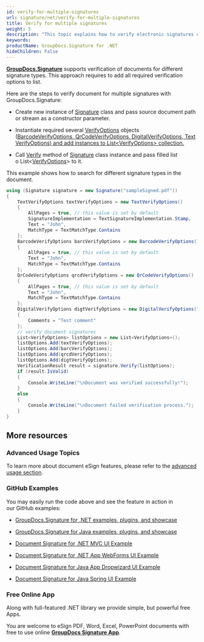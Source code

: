 ```yaml
---
id: verify-for-multiple-signatures
url: signature/net/verify-for-multiple-signatures
title: Verify for multiple signatures
weight: 5
description: "This topic explains how to verify electronic signatures of various types with GroupDocs.Signature API."
keywords: 
productName: GroupDocs.Signature for .NET
hideChildren: False
---
```

[**GroupDocs.Signature**](https://products.groupdocs.com/signature/net) supports verification of documents for different signature types. This approach requires to add all required verification options to list.

Here are the steps to verify document for multiple signatures with GroupDocs.Signature:

*   Create new instance of [Signature](https://apireference.groupdocs.com/net/signature/groupdocs.signature/signature) class and pass source document path or stream as a constructor parameter.
    
*   Instantiate required several [VerifyOptions](https://apireference.groupdocs.com/net/signature/groupdocs.signature.options/verifyoptions) objects ([BarcodeVerifyOptions](https://apireference.groupdocs.com/net/signature/groupdocs.signature.options/barcodeverifyoptions)[, ](https://apireference.groupdocs.com/net/signature/groupdocs.signature.options/barcodesearchoptions)[QrCodeVerifyOptions](https://apireference.groupdocs.com/net/signature/groupdocs.signature.options/qrcodeverifyoptions)[, ](https://apireference.groupdocs.com/net/signature/groupdocs.signature.options/qrcodesearchoptions)[DigitalVerifyOptions,](https://apireference.groupdocs.com/net/signature/groupdocs.signature.options/digitalverifyoptions)[ ](https://apireference.groupdocs.com/net/signature/groupdocs.signature.options/qrcodesearchoptions)[TextVerifyOptions](https://apireference.groupdocs.com/net/signature/groupdocs.signature.options/textverifyoptions)[) and add instances to List<](https://apireference.groupdocs.com/net/signature/groupdocs.signature.options/qrcodesearchoptions)[VerifyOptions](https://apireference.groupdocs.com/net/signature/groupdocs.signature.options/verifyoptions)[\> collection.  
    ](https://apireference.groupdocs.com/net/signature/groupdocs.signature.options/qrcodesearchoptions)
    
*   Call [Verify](https://apireference.groupdocs.com/net/signature/groupdocs.signature/signature/methods/verify) method of [Signature](https://apireference.groupdocs.com/net/signature/groupdocs.signature/signature) class instance and pass filled list o List<[VerifyOptions](https://apireference.groupdocs.com/net/signature/groupdocs.signature.options/verifyoptions)\> to it.   
      
    

This example shows how to search for different signature types in the document.

```csharp
using (Signature signature = new Signature("sampleSigned.pdf"))
{
    TextVerifyOptions textVerifyOptions = new TextVerifyOptions()
    {
        AllPages = true, // this value is set by default
        SignatureImplementation = TextSignatureImplementation.Stamp,
        Text = "John",
        MatchType = TextMatchType.Contains
    };
    BarcodeVerifyOptions barcVerifyOptions = new BarcodeVerifyOptions()
    {
        AllPages = true, // this value is set by default
        Text = "John",
        MatchType = TextMatchType.Contains
    };
    QrCodeVerifyOptions qrcdVerifyOptions = new QrCodeVerifyOptions()
    {
        AllPages = true, // this value is set by default
        Text = "John",
        MatchType = TextMatchType.Contains
    };
    DigitalVerifyOptions digtVerifyOptions = new DigitalVerifyOptions("certificate.pdf")
    {
        Comments = "Test comment"
    };
    // verify document signatures
    List<VerifyOptions> listOptions = new List<VerifyOptions>();
    listOptions.Add(textVerifyOptions);
    listOptions.Add(barcVerifyOptions);
    listOptions.Add(qrcdVerifyOptions);
    listOptions.Add(digtVerifyOptions);
    VerificationResult result = signature.Verify(listOptions);
    if (result.IsValid)
    {
        Console.WriteLine("\nDocument was verified successfully!");
    }
    else
    {
        Console.WriteLine("\nDocument failed verification process.");
    }
}
```

## More resources

### Advanced Usage Topics

To learn more about document eSign features, please refer to the [advanced usage section](Advanced%2Busage.html).

### GitHub Examples 

You may easily run the code above and see the feature in action in our GitHub examples:

*   [GroupDocs.Signature for .NET examples, plugins, and showcase](https://github.com/groupdocs-signature/GroupDocs.Signature-for-.NET)
    
*   [GroupDocs.Signature for Java examples, plugins, and showcase](https://github.com/groupdocs-signature/GroupDocs.Signature-for-Java)
    
*   [Document Signature for .NET MVC UI Example](https://github.com/groupdocs-signature/GroupDocs.Signature-for-.NET-MVC) 
    
*   [Document Signature for .NET App WebForms UI Example](https://github.com/groupdocs-signature/GroupDocs.Signature-for-.NET-WebForms)
    
*   [Document Signature for Java App Dropwizard UI Example](https://github.com/groupdocs-signature/GroupDocs.Signature-for-Java-Dropwizard)
    
*   [Document Signature for Java Spring UI Example](https://github.com/groupdocs-signature/GroupDocs.Signature-for-Java-Spring)
    

### Free Online App 

Along with full-featured .NET library we provide simple, but powerful free Apps.

You are welcome to eSign PDF, Word, Excel, PowerPoint documents with free to use online **[GroupDocs Signature App](https://products.groupdocs.app/signature)**.
